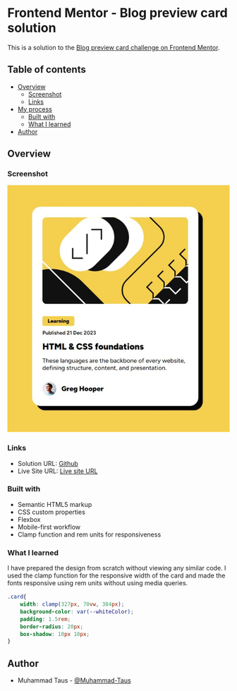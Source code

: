 # Frontend Mentor - Blog preview card solution

This is a solution to the [Blog preview card challenge on Frontend Mentor](https://www.frontendmentor.io/challenges/blog-preview-card-ckPaj01IcS). 

## Table of contents

- [Overview](#overview)
  - [Screenshot](#screenshot)
  - [Links](#links)
- [My process](#my-process)
  - [Built with](#built-with)
  - [What I learned](#what-i-learned)
- [Author](#author)


## Overview

### Screenshot

![](./assets/images/blog-preview-card-done.jpg)

### Links

- Solution URL: [Github](https://github.com/Muhammad-Taus/Front-End-Mentor-Blog-Preview-Card-)
- Live Site URL: [Live site URL](https://mt-fem-bolg-preview-card.netlify.app/)

### Built with

- Semantic HTML5 markup
- CSS custom properties
- Flexbox
- Mobile-first workflow
- Clamp function and rem units for responsiveness

### What I learned

I have prepared the design from scratch without viewing any similar code. I used the clamp function for the responsive width of the card and made the fonts responsive using rem units without using media queries.

```css
.card{
    width: clamp(327px, 70vw, 384px);
    background-color: var(--whiteColor);
    padding: 1.5rem;
    border-radius: 20px;
    box-shadow: 10px 10px;
}
```


## Author

- Muhammad Taus - [@Muhammad-Taus](https://www.frontendmentor.io/profile/Muhammad-Taus)